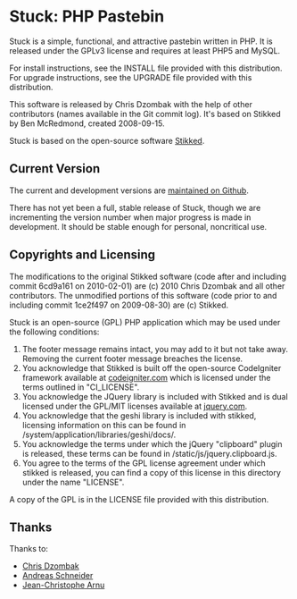 # Stuck: PHP Pastebin #
Stuck is a simple, functional, and attractive pastebin written in PHP. It is released under the GPLv3 license and requires at least PHP5 and MySQL.

For install instructions, see the INSTALL file provided with this distribution.
For upgrade instructions, see the UPGRADE file provided with this distribution.

This software is released by Chris Dzombak with the help of other contributors (names available in the Git commit log). It's based on Stikked by Ben McRedmond, created 2008-09-15.

Stuck is based on the open-source software [Stikked](http://code.google.com/p/stikked).

## Current Version ##
The current and development versions are [maintained on Github](http://github.com/cdzombak/Stuck).

There has not yet been a full, stable release of Stuck, though we are incrementing the version number when major progress is made in development.  It should be stable enough for personal, noncritical use.

## Copyrights and Licensing ##
The modifications to the original Stikked software (code after and including commit 6cd9a161 on 2010-02-01) are (c) 2010 Chris Dzombak and all other contributors.  The unmodified portions of this software (code prior to and including commit 1ce2f497 on 2009-08-30) are (c) Stikked.

Stuck is an open-source (GPL) PHP application which may be used under the following conditions:

1. The footer message remains intact, you may add to it but not take away. Removing the current footer message breaches the license.
2. You acknowledge that Stikked is built off the open-source CodeIgniter framework available at [codeigniter.com](http://codeigniter.com) which is licensed under the terms outlined in "CI_LICENSE".
3. You acknowledge the JQuery library is included with Stikked and is dual licensed under the GPL/MIT licenses available at [jquery.com](http://jquery.com).
4. You acknowledge that the geshi library is included with stikked, licensing information on this can be found in /system/application/libraries/geshi/docs/.
5. You acknowledge the terms under which the jQuery "clipboard" plugin is released, these terms can be found in /static/js/jquery.clipboard.js.
6. You agree to the terms of the GPL license agreement under which stikked is released, you can find a copy of this license in this directory under the name "LICENSE".

A copy of the GPL is in the LICENSE file provided with this distribution.

## Thanks ##
Thanks to:

* [Chris Dzombak](http://chris.dzombak.name)
* [Andreas Schneider](http://www.cynapses.org)
* [Jean-Christophe Arnu](http://github.com/jcarnu)

